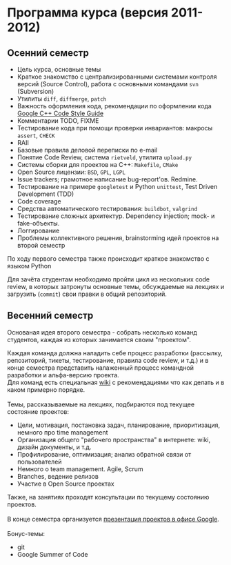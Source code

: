 # Программа курса (версия 2011-2012) #
## Осенний семестр ##
  * Цель курса, основные темы
  * Краткое знакомство с централизированными системами контроля версий (Source Control), работа с основными командами `svn` (Subversion)
  * Утилиты `diff`, `diffmerge`, `patch`
  * Важность оформления кода, рекомендации по оформлении кода [Google C++ Code Style Guide](http://google-styleguide.googlecode.com/svn/trunk/cppguide.xml)
  * Комментарии TODO, FIXME
  * Тестирование кода при помощи проверки инвариантов: макросы `assert`, `CHECK`
  * RAII
  * Базовые правила деловой переписки по e-mail
  * Понятие Code Review, система `rietveld`, утилита `upload.py`
  * Системы сборки для проектов на C++: `Makefile`, `CMake`
  * Open Source лицензии: `BSD`, `GPL`, `LGPL`
  * Issue trackers; грамотное написание bug-report'ов. Redmine.
  * Тестирование на примере `googletest` и Python `unittest`, Test Driven Development (TDD)
  * Code coverage
  * Средства автоматического тестирования: `buildbot`, `valgrind`
  * Тестирование сложных архитектур. Dependency injection; mock- и fake-объекты.
  * Логгирование
  * Проблемы коллективного решения, brainstorming идей проектов на второй семестр

По ходу первого семестра также происходит краткое знакомство с языком Python

Для зачёта студентам необходимо пройти цикл из нескольких code review, в которых затронуты основные темы, обсуждаемые на лекциях и загрузить (`commit`) свои правки в общий репозиторий.

## Весенний семестр ##
Основаная идея второго семестра - собрать несколько команд студентов, каждая из которых занимается своим "проектом".

Каждая команда должна наладить себе процесс разработки (рассылку, репозиторий, тикеты, тестирование, правила code review, и т.д.) и в конце семестра представить налаженный процесс командной разработки и альфа-версию проекта.<br>Для команд есть специальная <a href='http://code.google.com/p/mipt-course/wiki/ProjectsConventions'>wiki</a> с рекомендациями что как делать и в каком примерно порядке.<br>
<br>
Темы, рассказываемые на лекциях, подбираются под текущее состояние проектов:<br>
<ul><li>Цели, мотивация, постановка задач, планирование, приоритизация, немного про time management<br>
</li><li>Организация общего "рабочего пространства" в интернете: wiki, дизайн документы, и т.д.<br>
</li><li>Профилирование, оптимизация; анализ обратной связи от пользователей<br>
</li><li>Немного о team management. Agile, Scrum<br>
</li><li>Branches, ведение релизов<br>
</li><li>Участие в Open Source проектах</li></ul>

Также, на занятиях проходят консультации по текущему состоянию проектов.<br>
<br>
В конце семестра организуется <a href='http://code.google.com/p/mipt-course/wiki/FinalPresentations'>презентация проектов в офисе Google</a>.<br>
<br>
Бонус-темы:<br>
<ul><li>git<br>
</li><li>Google Summer of Code